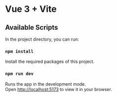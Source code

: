 # Vue 3 + Vite

## Available Scripts

In the project directory, you can run:

### `npm install`

Install the required packages of this project.

### `npm run dev`

Runs the app in the development mode.\
Open [http://localhost:5173](http://localhost:5173) to view it in your browser.
